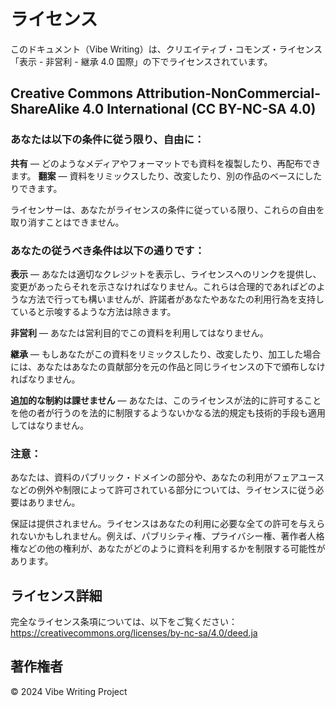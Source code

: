 # ライセンス

このドキュメント（Vibe Writing）は、クリエイティブ・コモンズ・ライセンス「表示 - 非営利 - 継承 4.0 国際」の下でライセンスされています。

## Creative Commons Attribution-NonCommercial-ShareAlike 4.0 International (CC BY-NC-SA 4.0)

### あなたは以下の条件に従う限り、自由に：

**共有** — どのようなメディアやフォーマットでも資料を複製したり、再配布できます。
**翻案** — 資料をリミックスしたり、改変したり、別の作品のベースにしたりできます。

ライセンサーは、あなたがライセンスの条件に従っている限り、これらの自由を取り消すことはできません。

### あなたの従うべき条件は以下の通りです：

**表示** — あなたは適切なクレジットを表示し、ライセンスへのリンクを提供し、変更があったらそれを示さなければなりません。これらは合理的であればどのような方法で行っても構いませんが、許諾者があなたやあなたの利用行為を支持していると示唆するような方法は除きます。

**非営利** — あなたは営利目的でこの資料を利用してはなりません。

**継承** — もしあなたがこの資料をリミックスしたり、改変したり、加工した場合には、あなたはあなたの貢献部分を元の作品と同じライセンスの下で頒布しなければなりません。

**追加的な制約は課せません** — あなたは、このライセンスが法的に許可することを他の者が行うのを法的に制限するようないかなる法的規定も技術的手段も適用してはなりません。

### 注意：

あなたは、資料のパブリック・ドメインの部分や、あなたの利用がフェアユースなどの例外や制限によって許可されている部分については、ライセンスに従う必要はありません。

保証は提供されません。ライセンスはあなたの利用に必要な全ての許可を与えられないかもしれません。例えば、パブリシティ権、プライバシー権、著作者人格権などの他の権利が、あなたがどのように資料を利用するかを制限する可能性があります。

## ライセンス詳細

完全なライセンス条項については、以下をご覧ください：
https://creativecommons.org/licenses/by-nc-sa/4.0/deed.ja

## 著作権者

© 2024 Vibe Writing Project